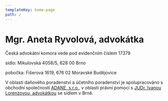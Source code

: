 ```yaml
---
templateKey: home-page
path: /
---
```

# Mgr. Aneta Ryvolová, advokátka

Česká advokátní komora vede pod evidenčním číslem 17379

sídlo: Mikulovská 4058/5, 628 00 Brno

pobočka: Fišerova 1619, 676 02 Moravské Budějovice

V oblasti daňového poradenství a účetního poradenství je spolupracováno s obchodní společností [ADANE, s.r.o.](www.adane.cz), v oblasti právní pomoci s [JUDr. Ivanou Lorenzovou, advokátkou](www.aklorenzova.cz) se sídlem v Brně.

